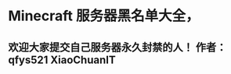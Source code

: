 # Minecraft 服务器黑名单大全，             
欢迎大家提交自己服务器永久封禁的人！
作者：qfys521 XiaoChuanIT
-----------------------------------------------------------------------------------------------------------------
